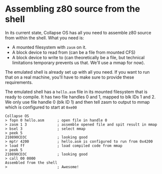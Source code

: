 # Assembling z80 source from the shell

In its current state, Collapse OS has all you need to assemble z80 source
from within the shell. What you need is:

* A mounted filesystem with `zasm` on it.
* A block device to read from (can be a file from mounted CFS)
* A block device to write to (can theoretically be a file, but technical
  limitations temporary prevents us that. We'll use a mmap for now).

The emulated shell is already set up with all you need. If you want to run that
on a real machine, you'll have to make sure to provide these requirements.

The emulated shell has a `hello.asm` file in its mounted filesystem that is
ready to compile. It has two file handles 0 and 1, mapped to blk IDs 1 and 2.
We only use file handle 0 (blk ID 1) and then tell zasm to output to mmap which
is configured to start at `0xe00`

    Collapse OS
    > fopn 0 hello.asm      ; open file in handle 0
    > zasm 1 3              ; assemble opened file and spit result in mmap
    > bsel 3                ; select mmap
    > peek 5
    210890CD3C              ; looking good
    > mptr 4200             ; hello.asm is configured to run from 0x4200
    > load ff               ; load compiled code from mmap
    > peek 5
    210890CD3C              ; looking good
    > call 00 0000
    Assembled from the shell
    >                       ; Awesome!
